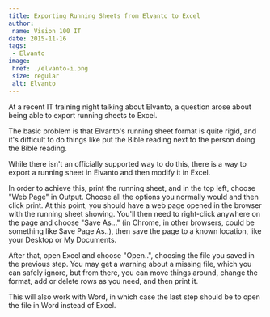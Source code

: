 ```yaml
---
title: Exporting Running Sheets from Elvanto to Excel
author:
 name: Vision 100 IT
date: 2015-11-16
tags:
 - Elvanto
image:
 href: ./elvanto-i.png
 size: regular
 alt: Elvanto
---
```


At a recent IT training night talking about Elvanto, a question arose about being able to export running sheets to Excel.

The basic problem is that Elvanto's running sheet format is quite rigid, and it's difficult to do things like put the Bible reading next to the person doing the Bible reading.

While there isn't an officially supported way to do this, there is a way to export a running sheet in Elvanto and then modify it in Excel.

In order to achieve this, print the running sheet, and in the top left, choose "Web Page" in Output. Choose all the options you normally would and then click print. At this point, you should have a web page opened in the browser with the running sheet showing. You'll then need to right-click anywhere on the page and choose "Save As..." (in Chrome, in other browsers, could be something like Save Page As..), then save the page to a known location, like your Desktop or My Documents.

After that, open Excel and choose "Open..", choosing the file you saved in the previous step. You may get a warning about a missing file, which you can safely ignore, but from there, you can move things around, change the format, add or delete rows as you need, and then print it.

This will also work with Word, in which case the last step should be to open the file in Word instead of Excel.
